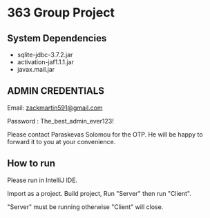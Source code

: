 # 363 Group Project
## System Dependencies
- sqlite-jdbc-3.7.2.jar
- activation-jaf1.1.1.jar
- javax.mail.jar

## ADMIN CREDENTIALS
Email: zackmartin591@gmail.com

Password : The_best_admin_ever123!

Please contact Paraskevas Solomou for the OTP.
He will be happy to forward it to you at your convenience.

## How to run
Please run in IntelliJ IDE. 

Import as a project.
Build project, Run "Server" then run "Client".


"Server" must be running otherwise "Client" will close.
